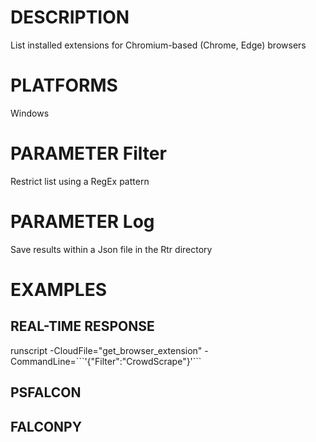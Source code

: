 # DESCRIPTION
List installed extensions for Chromium-based (Chrome, Edge) browsers

# PLATFORMS
Windows

# PARAMETER Filter
Restrict list using a RegEx pattern

# PARAMETER Log
Save results within a Json file in the Rtr directory

# EXAMPLES

## REAL-TIME RESPONSE
runscript -CloudFile="get_browser_extension" -CommandLine=\`\`\`'{"Filter":"CrowdScrape"}'\`\`\`

## PSFALCON

## FALCONPY


